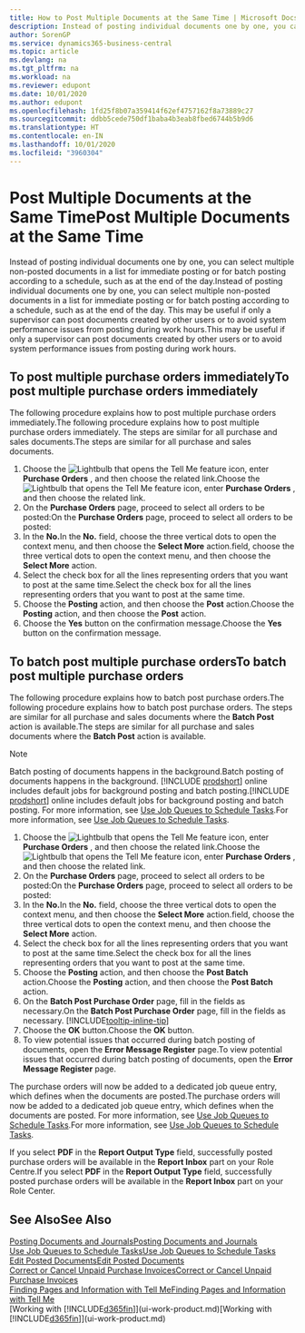 ```yaml
---
title: How to Post Multiple Documents at the Same Time | Microsoft Docs
description: Instead of posting individual documents one by one, you can select multiple non-posted documents in a list for batch posting, either for immediate posting or scheduled to, for example, the end of the day.
author: SorenGP
ms.service: dynamics365-business-central
ms.topic: article
ms.devlang: na
ms.tgt_pltfrm: na
ms.workload: na
ms.reviewer: edupont
ms.date: 10/01/2020
ms.author: edupont
ms.openlocfilehash: 1fd25f8b07a359414f62ef4757162f8a73889c27
ms.sourcegitcommit: ddbb5cede750df1baba4b3eab8fbed6744b5b9d6
ms.translationtype: HT
ms.contentlocale: en-IN
ms.lasthandoff: 10/01/2020
ms.locfileid: "3960304"
---
```

# <a name="post-multiple-documents-at-the-same-time"></a><span data-ttu-id="a7dfe-103">Post Multiple Documents at the Same Time</span><span class="sxs-lookup"><span data-stu-id="a7dfe-103">Post Multiple Documents at the Same Time</span></span>

<span data-ttu-id="a7dfe-104">Instead of posting individual documents one by one, you can select multiple non-posted documents in a list for immediate posting or for batch posting according to a schedule, such as at the end of the day.</span><span class="sxs-lookup"><span data-stu-id="a7dfe-104">Instead of posting individual documents one by one, you can select multiple non-posted documents in a list for immediate posting or for batch posting according to a schedule, such as at the end of the day.</span></span> <span data-ttu-id="a7dfe-105">This may be useful if only a supervisor can post documents created by other users or to avoid system performance issues from posting during work hours.</span><span class="sxs-lookup"><span data-stu-id="a7dfe-105">This may be useful if only a supervisor can post documents created by other users or to avoid system performance issues from posting during work hours.</span></span>

## <a name="to-post-multiple-purchase-orders-immediately"></a><span data-ttu-id="a7dfe-106">To post multiple purchase orders immediately</span><span class="sxs-lookup"><span data-stu-id="a7dfe-106">To post multiple purchase orders immediately</span></span>

<span data-ttu-id="a7dfe-107">The following procedure explains how to post multiple purchase orders immediately.</span><span class="sxs-lookup"><span data-stu-id="a7dfe-107">The following procedure explains how to post multiple purchase orders immediately.</span></span> <span data-ttu-id="a7dfe-108">The steps are similar for all purchase and sales documents.</span><span class="sxs-lookup"><span data-stu-id="a7dfe-108">The steps are similar for all purchase and sales documents.</span></span>

1. <span data-ttu-id="a7dfe-109">Choose the ![Lightbulb that opens the Tell Me feature](media/ui-search/search_small.png "Tell me what you want to do") icon, enter **Purchase Orders** , and then choose the related link.</span><span class="sxs-lookup"><span data-stu-id="a7dfe-109">Choose the ![Lightbulb that opens the Tell Me feature](media/ui-search/search_small.png "Tell me what you want to do") icon, enter **Purchase Orders** , and then choose the related link.</span></span>
2. <span data-ttu-id="a7dfe-110">On the **Purchase Orders** page, proceed to select all orders to be posted:</span><span class="sxs-lookup"><span data-stu-id="a7dfe-110">On the **Purchase Orders** page, proceed to select all orders to be posted:</span></span>
3. <span data-ttu-id="a7dfe-111">In the **No.**</span><span class="sxs-lookup"><span data-stu-id="a7dfe-111">In the **No.**</span></span> <span data-ttu-id="a7dfe-112">field, choose the three vertical dots to open the context menu, and then choose the **Select More** action.</span><span class="sxs-lookup"><span data-stu-id="a7dfe-112">field, choose the three vertical dots to open the context menu, and then choose the **Select More** action.</span></span>
4. <span data-ttu-id="a7dfe-113">Select the check box for all the lines representing orders that you want to post at the same time.</span><span class="sxs-lookup"><span data-stu-id="a7dfe-113">Select the check box for all the lines representing orders that you want to post at the same time.</span></span>
5. <span data-ttu-id="a7dfe-114">Choose the **Posting** action, and then choose the **Post** action.</span><span class="sxs-lookup"><span data-stu-id="a7dfe-114">Choose the **Posting** action, and then choose the **Post** action.</span></span>
6. <span data-ttu-id="a7dfe-115">Choose the **Yes** button on the confirmation message.</span><span class="sxs-lookup"><span data-stu-id="a7dfe-115">Choose the **Yes** button on the confirmation message.</span></span>

## <a name="to-batch-post-multiple-purchase-orders"></a><span data-ttu-id="a7dfe-116">To batch post multiple purchase orders</span><span class="sxs-lookup"><span data-stu-id="a7dfe-116">To batch post multiple purchase orders</span></span>

<span data-ttu-id="a7dfe-117">The following procedure explains how to batch post purchase orders.</span><span class="sxs-lookup"><span data-stu-id="a7dfe-117">The following procedure explains how to batch post purchase orders.</span></span> <span data-ttu-id="a7dfe-118">The steps are similar for all purchase and sales documents where the **Batch Post** action is available.</span><span class="sxs-lookup"><span data-stu-id="a7dfe-118">The steps are similar for all purchase and sales documents where the **Batch Post** action is available.</span></span>

> [!NOTE]
> <span data-ttu-id="a7dfe-119">Batch posting of documents happens in the background.</span><span class="sxs-lookup"><span data-stu-id="a7dfe-119">Batch posting of documents happens in the background.</span></span> <span data-ttu-id="a7dfe-120">[!INCLUDE [prodshort](includes/prodshort.md)] online includes default jobs for background posting and batch posting.</span><span class="sxs-lookup"><span data-stu-id="a7dfe-120">[!INCLUDE [prodshort](includes/prodshort.md)] online includes default jobs for background posting and batch posting.</span></span> <span data-ttu-id="a7dfe-121">For more information, see [Use Job Queues to Schedule Tasks](admin-job-queues-schedule-tasks.md).</span><span class="sxs-lookup"><span data-stu-id="a7dfe-121">For more information, see [Use Job Queues to Schedule Tasks](admin-job-queues-schedule-tasks.md).</span></span>

1. <span data-ttu-id="a7dfe-122">Choose the ![Lightbulb that opens the Tell Me feature](media/ui-search/search_small.png "Tell me what you want to do") icon, enter **Purchase Orders** , and then choose the related link.</span><span class="sxs-lookup"><span data-stu-id="a7dfe-122">Choose the ![Lightbulb that opens the Tell Me feature](media/ui-search/search_small.png "Tell me what you want to do") icon, enter **Purchase Orders** , and then choose the related link.</span></span>  
2. <span data-ttu-id="a7dfe-123">On the **Purchase Orders** page, proceed to select all orders to be posted:</span><span class="sxs-lookup"><span data-stu-id="a7dfe-123">On the **Purchase Orders** page, proceed to select all orders to be posted:</span></span>
3. <span data-ttu-id="a7dfe-124">In the **No.**</span><span class="sxs-lookup"><span data-stu-id="a7dfe-124">In the **No.**</span></span> <span data-ttu-id="a7dfe-125">field, choose the three vertical dots to open the context menu, and then choose the **Select More** action.</span><span class="sxs-lookup"><span data-stu-id="a7dfe-125">field, choose the three vertical dots to open the context menu, and then choose the **Select More** action.</span></span>
4. <span data-ttu-id="a7dfe-126">Select the check box for all the lines representing orders that you want to post at the same time.</span><span class="sxs-lookup"><span data-stu-id="a7dfe-126">Select the check box for all the lines representing orders that you want to post at the same time.</span></span>
5. <span data-ttu-id="a7dfe-127">Choose the **Posting** action, and then choose the **Post Batch** action.</span><span class="sxs-lookup"><span data-stu-id="a7dfe-127">Choose the **Posting** action, and then choose the **Post Batch** action.</span></span>
6. <span data-ttu-id="a7dfe-128">On the **Batch Post Purchase Order** page, fill in the fields as necessary.</span><span class="sxs-lookup"><span data-stu-id="a7dfe-128">On the **Batch Post Purchase Order** page, fill in the fields as necessary.</span></span> [!INCLUDE[tooltip-inline-tip](includes/tooltip-inline-tip_md.md)]
7. <span data-ttu-id="a7dfe-129">Choose the **OK** button.</span><span class="sxs-lookup"><span data-stu-id="a7dfe-129">Choose the **OK** button.</span></span>
8. <span data-ttu-id="a7dfe-130">To view potential issues that occurred during batch posting of documents, open the **Error Message Register** page.</span><span class="sxs-lookup"><span data-stu-id="a7dfe-130">To view potential issues that occurred during batch posting of documents, open the **Error Message Register** page.</span></span>

<span data-ttu-id="a7dfe-131">The purchase orders will now be added to a dedicated job queue entry, which defines when the documents are posted.</span><span class="sxs-lookup"><span data-stu-id="a7dfe-131">The purchase orders will now be added to a dedicated job queue entry, which defines when the documents are posted.</span></span> <span data-ttu-id="a7dfe-132">For more information, see [Use Job Queues to Schedule Tasks](admin-job-queues-schedule-tasks.md).</span><span class="sxs-lookup"><span data-stu-id="a7dfe-132">For more information, see [Use Job Queues to Schedule Tasks](admin-job-queues-schedule-tasks.md).</span></span>

<span data-ttu-id="a7dfe-133">If you select **PDF** in the **Report Output Type** field, successfully posted purchase orders will be available in the **Report Inbox** part on your Role Centre.</span><span class="sxs-lookup"><span data-stu-id="a7dfe-133">If you select **PDF** in the **Report Output Type** field, successfully posted purchase orders will be available in the **Report Inbox** part on your Role Center.</span></span>

## <a name="see-also"></a><span data-ttu-id="a7dfe-134">See Also</span><span class="sxs-lookup"><span data-stu-id="a7dfe-134">See Also</span></span>

[<span data-ttu-id="a7dfe-135">Posting Documents and Journals</span><span class="sxs-lookup"><span data-stu-id="a7dfe-135">Posting Documents and Journals</span></span>](ui-post-documents-journals.md)  
[<span data-ttu-id="a7dfe-136">Use Job Queues to Schedule Tasks</span><span class="sxs-lookup"><span data-stu-id="a7dfe-136">Use Job Queues to Schedule Tasks</span></span>](admin-job-queues-schedule-tasks.md)  
[<span data-ttu-id="a7dfe-137">Edit Posted Documents</span><span class="sxs-lookup"><span data-stu-id="a7dfe-137">Edit Posted Documents</span></span>](across-edit-posted-document.md)  
[<span data-ttu-id="a7dfe-138">Correct or Cancel Unpaid Purchase Invoices</span><span class="sxs-lookup"><span data-stu-id="a7dfe-138">Correct or Cancel Unpaid Purchase Invoices</span></span>](purchasing-how-correct-cancel-unpaid-purchase-invoices.md)  
[<span data-ttu-id="a7dfe-139">Finding Pages and Information with Tell Me</span><span class="sxs-lookup"><span data-stu-id="a7dfe-139">Finding Pages and Information with Tell Me</span></span>](ui-search.md)  
<span data-ttu-id="a7dfe-140">[Working with [!INCLUDE[d365fin](includes/d365fin_md.md)]](ui-work-product.md)</span><span class="sxs-lookup"><span data-stu-id="a7dfe-140">[Working with [!INCLUDE[d365fin](includes/d365fin_md.md)]](ui-work-product.md)</span></span>
